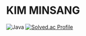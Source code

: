 # KIM MINSANG
![Java](https://img.shields.io/badge/Java-007396.svg?&style=for-the-badge&logo=Java&logoColor=white)
[![Solved.ac Profile](http://mazassumnida.wtf/api/v2/generate_badge?boj=basisp)](https://solved.ac/basisp/)
